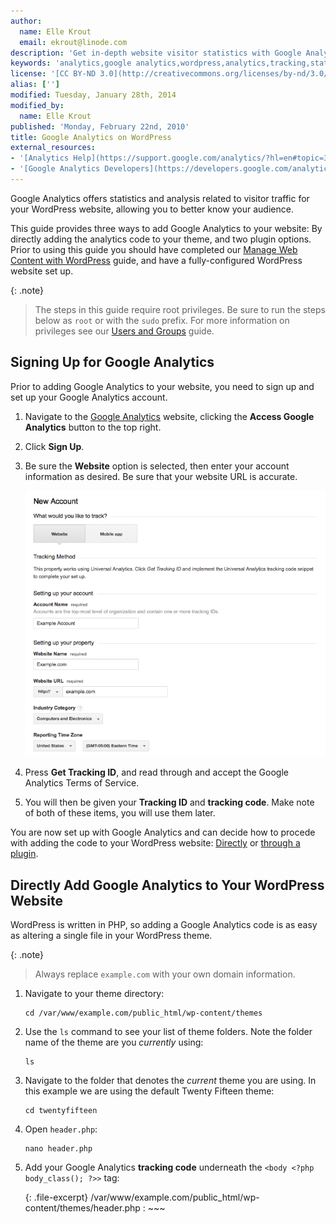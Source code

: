 ```yaml
---
author:
  name: Elle Krout
  email: ekrout@linode.com
description: 'Get in-depth website visitor statistics with Google Analytics on your WordPress website.'
keywords: 'analytics,google analytics,wordpress,analytics,tracking,statistics'
license: '[CC BY-ND 3.0](http://creativecommons.org/licenses/by-nd/3.0/us/)'
alias: ['']
modified: Tuesday, January 28th, 2014
modified_by:
  name: Elle Krout
published: 'Monday, February 22nd, 2010'
title: Google Analytics on WordPress
external_resources:
- '[Analytics Help](https://support.google.com/analytics/?hl=en#topic=3544906)'
- '[Google Analytics Developers](https://developers.google.com/analytics/)'
---
```


Google Analytics offers statistics and analysis related to visitor traffic for your WordPress website, allowing you to better know your audience.

This guide provides three ways to add Google Analytics to your website: By directly adding the analytics code to your theme, and two plugin options. Prior to using this guide you should have completed our [Manage Web Content with WordPress](/docs/websites/cms/manage-web-content-with-wordpress) guide, and have a fully-configured WordPress website set up.

{: .note}
>
>The steps in this guide require root privileges. Be sure to run the steps below as `root` or with the `sudo` prefix. For more information on privileges see our [Users and Groups](/docs/tools-reference/linux-users-and-groups) guide.

## Signing Up for Google Analytics

Prior to adding Google Analytics to your website, you need to sign up and set up your Google Analytics account.

1.  Navigate to the [Google Analytics](http://www.google.com/analytics) website, clicking the **Access Google Analytics** button to the top right.

2.  Click **Sign Up**.

3.  Be sure the **Website** option is selected, then enter your account information as desired. Be sure that your website URL is accurate.

    ![Google Analytics account creation](/docs/assets/googleana-wordpress-signup.png)

4.  Press **Get Tracking ID**, and read through and accept the Google Analytics Terms of Service.

5.  You will then be given your **Tracking ID** and **tracking code**. Make note of both of these items, you will use them later.

You are now set up with Google Analytics and can decide how to procede with adding the code to your WordPress website: [Directly](#directly-add-google-analytics-to-your-wordpress-website) or [through a plugin](#add-google-analytics-through-a-plugin).

## Directly Add Google Analytics to Your WordPress Website

WordPress is written in PHP, so adding a Google Analytics code is as easy as altering a single file in your WordPress theme.

{: .note}
>
>Always replace `example.com` with your own domain information.

1.  Navigate to your theme directory:

        cd /var/www/example.com/public_html/wp-content/themes

2.  Use the `ls` command to see your list of theme folders. Note the folder name of the theme are you *currently* using:

        ls

4.  Navigate to the folder that denotes the *current* theme you are using. In this example we are using the default Twenty Fifteen theme:

        cd twentyfifteen

5.  Open `header.php`:

        nano header.php

6.  Add your Google Analytics **tracking code** underneath the `<body <?php body_class(); ?>>` tag:

    {: .file-excerpt}
    /var/www/example.com/public_html/wp-content/themes/header.php
    :   ~~~
        <script>
         (function(i,s,o,g,r,a,m){i['GoogleAnalyticsObject']=r;i[r]=i[r]||function(){
         (i[r].q=i[r].q||[]).push(arguments)},i[r].l=1*new Date();a=s.createElement(o),
         m=s.getElementsByTagName(o)[0];a.async=1;a.src=g;m.parentNode.insertBefore(a,m)
         })(window,document,'script','//www.google-analytics.com/analytics.js','ga');

         ga('create', 'UA-00000000-0', 'auto');
         ga('send', 'pageview');

        </script>
        ~~~

    {: .note}
    >
    >If you copy the above code replace `UA-00000000-0` with your **tracking ID**.

7.  **CTRL-X** then **Y** to exit the editor.

8.  To determine the success of the above process, open your WordPress website in your browser, then view the source code. You should see the Google Analytics code inserted below the `<body>` tag. It is highlighted in the below example:

    ![Google Analytics source check](/docs/assets/googleana-wordpress-source.png)

Congratulations! You have added Google Analytics to your WordPress website. It may take up to twenty-four hours for any data concerning your website to show up on Google Analytics.

##Add Google Analytics Through A Plugin

In this section, we will explore adding Google Analytics to a WordPress website through two popular plugins. These plugins both add Google Analytics dashboards to your adminstration interface and inject the tracking code into your theme. If you have already added Google Analytics through the above method, these plugins can also complement that process by adding in-dashboard features, should you desire to view your analytics within WordPress itself.

###Google Analytics Dashboard for WP

The Google Analytics Dashboard for WP is a comprehensive WordPress plugin that incorporates Google Analytics to your dashboard home, allowing you to track changes in visitors from the moment you log in. It is a powerful plugin that also offers both back- and frontend features allowing you to share your Google Analytics results with everyone from visitors to blog contributors.

1.  Prior to installing the Google Analytics for WP plugin you will need to add **PHP Curl** to your Linode. Log in to your server through SSH to update and install PHP Curl:

        apt-get update && apt-get install php5-curl

2.  Log in to your WordPress dashboard and navigate to your **Add New Plugins** link. Seach, download, and enable **Google Analytics for WP**. A Google Analytics section will to added to the navigation pane to the left.

3. Click on the **Google Analytics** link and select **Authorize Plugin**. It will ask for an access code, which you can get by clicking the **Get Access Code** link. You will need to log in to your Google account and allow the plugin to view your Google Analytics data.

    ![Google Analytics Dashboard for WP](/docs/assets/googleana-wordpress-forwp1.png)

4.  Copy the resulting code and insert it in the textbox. From here you can select the domain you are using Google Analytics for, and alter other settings as needed.

5.  If you have not already inserted the tracking code within your website, make sure **Tracking Options** under the **Tracking Code** link is set to **Enabled**. Otherwise, this can be disabled.

    ![Google Analytics Dashboard for WP tracking enabled](/docs/assets/googleana-wordpress-forwp2.png)

Both a dashboard to use in WordPress and Google Analytics is now set up on your WordPress website. You can procede to use WordPress as usual. It may take up to twenty-four hours for any data concerning your website to show up on Google Analytics.


###Google Analytics by Yoast

Google Analytics by Yoast also inserts Google Analytics dashboard options within your WordPress dashboard. Google Analytics by Yoast allows for more customization of your analytics, but cannot be shared with other authors or visitors of your WordPress website.

1.  Log in to your WordPress dashboard and navigate to your **Add New Plugin**  link. Search for and download **Google Analytics by Yoast**. Once activated, a Google Analytics section will be added to the left navigation pane.

2.  Click on the **Analytics** link. From here you will need to Authenticate with your Google account by selecting the button.   You will need to log in to your Google account and allow Google Analytics Dasboard to view your Google Analytics data.

3.  Copy the resulting code and paste it into the box. From here you can select the domain you are using Google Analytics for, and alter other settings as needed.

    ![Google Analytics by Yoast](/docs/assets/googleana-wordpress-yoast.png)

4. From here, you must select your Analytics profile from the drop-down menu and save changes. Be aware that if your domain information is not entered correctly, this plugin will not work. It may take up to twenty-four hours for any data concerning your website to show up on Google Analytics.


